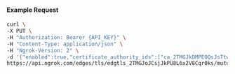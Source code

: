 <!-- Code generated for API Clients. DO NOT EDIT. -->
#### Example Request
```bash
curl \
-X PUT \
-H "Authorization: Bearer {API_KEY}" \
-H "Content-Type: application/json" \
-H "Ngrok-Version: 2" \
-d '{"enabled":true,"certificate_authority_ids":["ca_2TMGJkDMPEOQsJsTtw4RAlBRjlM"]}' \
https://api.ngrok.com/edges/tls/edgtls_2TMGJoJCsjJkPU8L6x2V8Cqr0ks/mutual_tls
